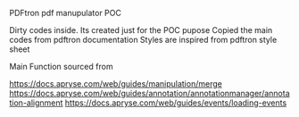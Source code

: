 PDFtron pdf manupulator POC

Dirty codes inside. Its created just for the POC pupose 
Copied the main codes from pdftron documentation
Styles are inspired from pdftron style sheet


Main Function sourced from 

https://docs.apryse.com/web/guides/manipulation/merge
https://docs.apryse.com/web/guides/annotation/annotationmanager/annotation-alignment
https://docs.apryse.com/web/guides/events/loading-events